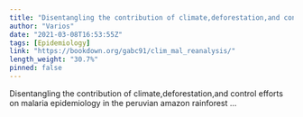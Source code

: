 ```yaml
---
title: "Disentangling the contribution of climate,deforestation,and control efforts on malaria epidemiology in the peruvian amazon rainforest"
author: "Varios"
date: "2021-03-08T16:53:55Z"
tags: [Epidemiology]
link: "https://bookdown.org/gabc91/clim_mal_reanalysis/"
length_weight: "30.7%"
pinned: false
---
```


Disentangling the contribution of climate,deforestation,and control efforts on malaria epidemiology in the peruvian amazon rainforest ...
